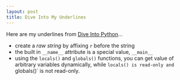 ```yaml
---
layout: post
title: Dive Into My Underlines
---
```


Here are my underlines from [Dive Into Python](http://www.amazon.com/Dive-Into-Python-Mark-Pilgrim/dp/1590593561)...

* create a *raw string* by affixing `r` before the string
* the built in `__name__` attribute is a special value, `__main__`
* using the `locals()` and `globals()` functions, you can get value of arbitrary variables dynamically, while `locals() is read-only and `globals()` is not read-only.

